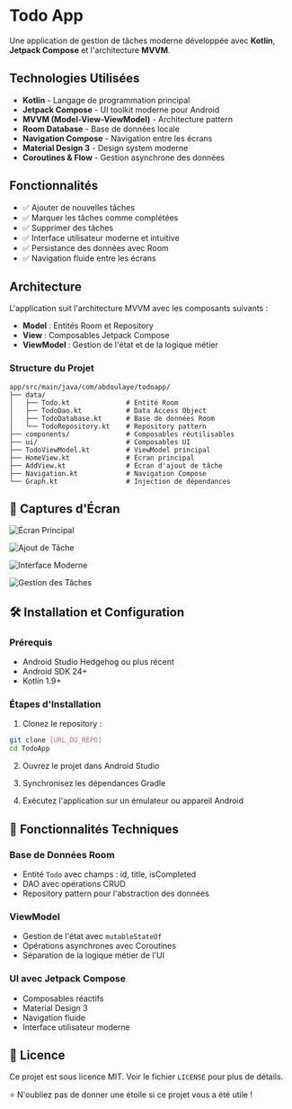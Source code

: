 # Todo App

Une application de gestion de tâches moderne développée avec **Kotlin**, **Jetpack Compose** et l'architecture **MVVM**.

## Technologies Utilisées

- **Kotlin** - Langage de programmation principal
- **Jetpack Compose** - UI toolkit moderne pour Android
- **MVVM (Model-View-ViewModel)** - Architecture pattern
- **Room Database** - Base de données locale
- **Navigation Compose** - Navigation entre les écrans
- **Material Design 3** - Design system moderne
- **Coroutines & Flow** - Gestion asynchrone des données

## Fonctionnalités

- ✅ Ajouter de nouvelles tâches
- ✅ Marquer les tâches comme complétées
- ✅ Supprimer des tâches
- ✅ Interface utilisateur moderne et intuitive
- ✅ Persistance des données avec Room
- ✅ Navigation fluide entre les écrans

## Architecture

L'application suit l'architecture MVVM avec les composants suivants :

- **Model** : Entités Room et Repository
- **View** : Composables Jetpack Compose
- **ViewModel** : Gestion de l'état et de la logique métier

### Structure du Projet

```
app/src/main/java/com/abdoulaye/todoapp/
├── data/
│   ├── Todo.kt              # Entité Room
│   ├── TodoDao.kt           # Data Access Object
│   ├── TodoDatabase.kt      # Base de données Room
│   └── TodoRepository.kt    # Repository pattern
├── components/              # Composables réutilisables
├── ui/                      # Composables UI
├── TodoViewModel.kt         # ViewModel principal
├── HomeView.kt              # Écran principal
├── AddView.kt               # Écran d'ajout de tâche
├── Navigation.kt            # Navigation Compose
└── Graph.kt                 # Injection de dépendances
```

## 📸 Captures d'Écran

![Écran Principal](screenshots/Screenshot_20250819_152909_Todo%20App.jpg)

![Ajout de Tâche](screenshots/Screenshot_20250819_153017_Todo%20App.jpg)


![Interface Moderne](screenshots/Screenshot_20250819_153113_Todo%20App.jpg)

![Gestion des Tâches](screenshots/Screenshot_20250819_153119_Todo%20App.jpg)

## 🛠️ Installation et Configuration

### Prérequis

- Android Studio Hedgehog ou plus récent
- Android SDK 24+
- Kotlin 1.9+

### Étapes d'Installation

1. Clonez le repository :
```bash
git clone [URL_DU_REPO]
cd TodoApp
```

2. Ouvrez le projet dans Android Studio

3. Synchronisez les dépendances Gradle

4. Exécutez l'application sur un émulateur ou appareil Android


## 🎯 Fonctionnalités Techniques

### Base de Données Room
- Entité `Todo` avec champs : id, title, isCompleted
- DAO avec opérations CRUD
- Repository pattern pour l'abstraction des données

### ViewModel
- Gestion de l'état avec `mutableStateOf`
- Opérations asynchrones avec Coroutines
- Séparation de la logique métier de l'UI

### UI avec Jetpack Compose
- Composables réactifs
- Material Design 3
- Navigation fluide
- Interface utilisateur moderne

## 📄 Licence

Ce projet est sous licence MIT. Voir le fichier `LICENSE` pour plus de détails.


⭐ N'oubliez pas de donner une étoile si ce projet vous a été utile !
